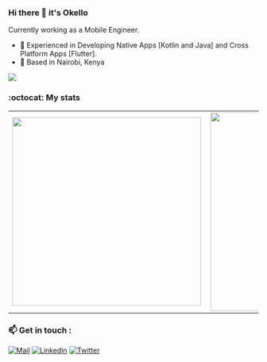 ### Hi there 👋 it's Okello

Currently working as a Mobile Engineer.

- 🌱 Experienced in Developing Native Apps [Kotlin and Java] and Cross Platform Apps [Flutter].    
-  🔭 Based in Nairobi, Kenya
<!-- -  I’m currently working Professionaly Using Flutter for Cross Platform Apps. -->
<!-- - ⚡ Based in Kakamega, Kenya. -->

![](https://komarev.com/ghpvc/?username=okelloEnos&color=green)

### :octocat: My stats
  <table>
  <tr>
      <td><img width="380px" align="left" src="https://github-readme-stats.vercel.app/api?username=okelloEnos&show_icons=true&theme=dark"/></td>
      <td><img width="400px" align="left" src="https://github-readme-stats.vercel.app/api/top-langs/?username=okelloEnos&hide=css&layout=compact&theme=dark"/></td>      
  </tr>   
</table>

### 📫 Get in touch :

[![Mail](https://img.shields.io/badge/-Say%20Hi!-green?style=for-the-badge&logo=gmail)](mailto:enosokello@gmail.com)
[![Linkedin](https://img.shields.io/badge/-LinkedIn-green?style=for-the-badge&logo=Linkedin)](https://www.linkedin.com/in/enos-okello-325450181/)
[![Twitter](https://img.shields.io/badge/-Twitter-green?style=for-the-badge&logo=twitter)](https://twitter.com/OkelloEnos)
<!-- [![Twitter](https://img.shields.io/badge/-Facebook-green?style=for-the-badge&logo=facebook)](https://web.facebook.com/enos.okello.10/) -->
<!-- [![Instagram](https://img.shields.io/badge/-Instagram-green?style=for-the-badge&logo=instagram)](https://www.instagram.com/okello_enos/) -->
<!--

- 🔭 I’m currently working on ...
- 🌱 I’m currently learning ...
- 👯 I’m looking to collaborate on ...
- 🤔 I’m looking for help with ...
- 💬 Ask me about ...
- 📫 How to reach me: ...
- 😄 Pronouns: ...
- ⚡ Fun fact: ...
-->
